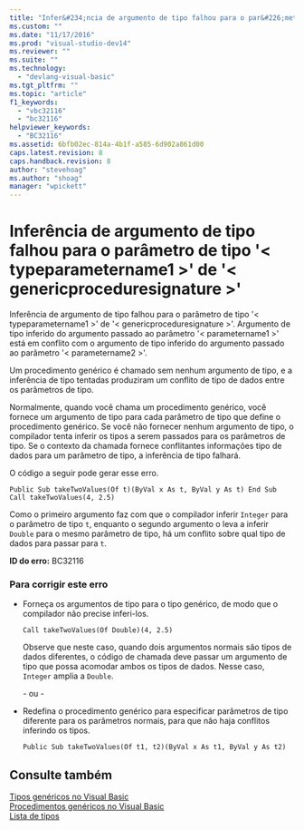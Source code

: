 ```yaml
---
title: "Infer&#234;ncia de argumento de tipo falhou para o par&#226;metro de tipo &#39;&lt; typeparametername1 &gt;&#39; de &#39;&lt; genericproceduresignature &gt;&#39; | Microsoft Docs"
ms.custom: ""
ms.date: "11/17/2016"
ms.prod: "visual-studio-dev14"
ms.reviewer: ""
ms.suite: ""
ms.technology: 
  - "devlang-visual-basic"
ms.tgt_pltfrm: ""
ms.topic: "article"
f1_keywords: 
  - "vbc32116"
  - "bc32116"
helpviewer_keywords: 
  - "BC32116"
ms.assetid: 6bfb02ec-814a-4b1f-a585-6d902a861d00
caps.latest.revision: 8
caps.handback.revision: 8
author: "stevehoag"
ms.author: "shoag"
manager: "wpickett"
---
```

# Infer&#234;ncia de argumento de tipo falhou para o par&#226;metro de tipo &#39;&lt; typeparametername1 &gt;&#39; de &#39;&lt; genericproceduresignature &gt;&#39;
Inferência de argumento de tipo falhou para o parâmetro de tipo '\< typeparametername1 \>' de '\< genericproceduresignature \>'. Argumento de tipo inferido do argumento passado ao parâmetro '\< parametername1 \>' está em conflito com o argumento de tipo inferido do argumento passado ao parâmetro '\< parametername2 \>'.  
  
 Um procedimento genérico é chamado sem nenhum argumento de tipo, e a inferência de tipo tentadas produziram um conflito de tipo de dados entre os parâmetros de tipo.  
  
 Normalmente, quando você chama um procedimento genérico, você fornece um argumento de tipo para cada parâmetro de tipo que define o procedimento genérico. Se você não fornecer nenhum argumento de tipo, o compilador tenta inferir os tipos a serem passados para os parâmetros de tipo. Se o contexto da chamada fornece conflitantes informações tipo de dados para um parâmetro de tipo, a inferência de tipo falhará.  
  
 O código a seguir pode gerar esse erro.  
  
```  
Public Sub takeTwoValues(Of t)(ByVal x As t, ByVal y As t) End Sub Call takeTwoValues(4, 2.5)  
```  
  
 Como o primeiro argumento faz com que o compilador inferir `Integer` para o parâmetro de tipo `t`, enquanto o segundo argumento o leva a inferir `Double` para o mesmo parâmetro de tipo, há um conflito sobre qual tipo de dados para passar para `t`.  
  
 **ID do erro:** BC32116  
  
### Para corrigir este erro  
  
-   Forneça os argumentos de tipo para o tipo genérico, de modo que o compilador não precise inferi\-los.  
  
    ```  
    Call takeTwoValues(Of Double)(4, 2.5)  
    ```  
  
     Observe que neste caso, quando dois argumentos normais são tipos de dados diferentes, o código de chamada deve passar um argumento de tipo que possa acomodar ambos os tipos de dados. Nesse caso, `Integer` amplia a `Double`.  
  
     \- ou \-  
  
-   Redefina o procedimento genérico para especificar parâmetros de tipo diferente para os parâmetros normais, para que não haja conflitos inferindo os tipos.  
  
    ```  
    Public Sub takeTwoValues(Of t1, t2)(ByVal x As t1, ByVal y As t2)  
    ```  
  
## Consulte também  
 [Tipos genéricos no Visual Basic](../../visual-basic/programming-guide/language-features/data-types/generic-types.md)   
 [Procedimentos genéricos no Visual Basic](../../visual-basic/programming-guide/language-features/data-types/generic-procedures.md)   
 [Lista de tipos](../../visual-basic/language-reference/statements/type-list.md)